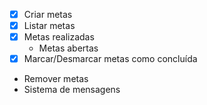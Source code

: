 - [x] Criar metas
- [x] Listar metas
- [x] Metas realizadas
    - Metas abertas
- [x] Marcar/Desmarcar metas como concluída
- Remover metas
- Sistema de mensagens